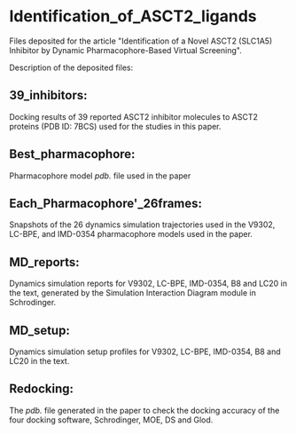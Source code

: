 # Identification_of_ASCT2_ligands
Files deposited for the article "Identification of a Novel ASCT2 (SLC1A5) Inhibitor by Dynamic Pharmacophore-Based Virtual Screening".

Description of the deposited files:  
## 39_inhibitors:
Docking results of 39 reported ASCT2 inhibitor molecules to ASCT2 proteins (PDB ID: 7BCS) used for the studies in this paper.
## Best_pharmacophore:
Pharmacophore model _pdb._ file used in the paper
## Each_Pharmacophore'_26frames:
Snapshots of the 26 dynamics simulation trajectories used in the V9302, LC-BPE, and IMD-0354 pharmacophore models used in the paper.
## MD_reports:
Dynamics simulation reports for V9302, LC-BPE, IMD-0354, B8 and LC20 in the text, generated by the Simulation Interaction Diagram module in Schrodinger.
## MD_setup:
Dynamics simulation setup profiles for V9302, LC-BPE, IMD-0354, B8 and LC20 in the text.
## Redocking:
The _pdb._ file generated in the paper to check the docking accuracy of the four docking software, Schrodinger, MOE, DS and Glod.

